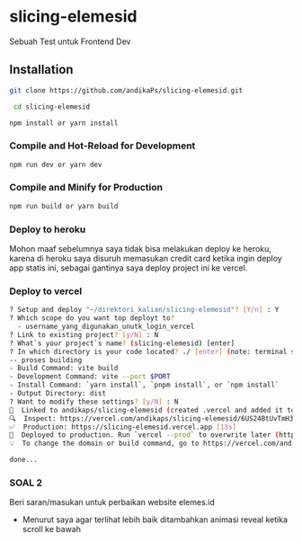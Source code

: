 # slicing-elemesid

Sebuah Test untuk Frontend Dev

## Installation

```sh
git clone https://github.com/andikaPs/slicing-elemesid.git
```

```sh
 cd slicing-elemesid
```

```sh
npm install or yarn install
```

### Compile and Hot-Reload for Development

```sh
npm run dev or yarn dev
```

### Compile and Minify for Production

```sh
npm run build or yarn build
```

### Deploy to heroku

Mohon maaf sebelumnya saya tidak bisa melakukan deploy ke heroku, karena di heroku saya disuruh memasukan credit card ketika ingin deploy app statis ini, sebagai gantinya saya deploy project ini ke vercel.

### Deploy to vercel

```sh
? Setup and deploy "~/direktori_kalian/slicing-elemesid"? [Y/n] : Y
? Which scope do you want top deployt to?
  - username_yang_digunakan_unutk_login_vercel
? Link to existing project? [y/N] : N
? What`s your project`s name? (slicing-elemesid) [enter]
? In which directory is your code located? ./ [enter] (note: terminal saya sudah berada pada direktori slicing-elemesid)
-- proses building
- Build Command: vite build
- Development Command: vite --port $PORT
- Install Command: `yarn install`, `pnpm install`, or `npm install`
- Output Directory: dist
? Want to modify these settings? [y/N] : N
🔗  Linked to andikaps/slicing-elemesid (created .vercel and added it to .gitignore)
🔍  Inspect: https://vercel.com/andikaps/slicing-elemesid/6US24BtUvTmH3j7z9wx6b9gmbYeF [1s]
✅  Production: https://slicing-elemesid.vercel.app [13s]
📝  Deployed to production. Run `vercel --prod` to overwrite later (https://vercel.link/2F).
💡  To change the domain or build command, go to https://vercel.com/andikaps/slicing-elemesid/settings

done...
```

### SOAL 2

Beri saran/masukan untuk perbaikan website elemes.id

- Menurut saya agar terlihat lebih baik ditambahkan animasi reveal ketika scroll ke bawah
